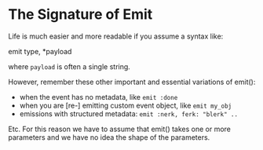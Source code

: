 # The Signature of Emit

Life is much easier and more readable if you assume a syntax like:

  emit type, *payload

where `payload` is often a single string.


However, remember these other important and essential variations of emit():

  + when the event has no metadata, like `emit :done`
  + when you are [re-] emitting custom event object, like `emit my_obj`
  + emissions with structured metadata: `emit :nerk, ferk: "blerk" ..`

Etc.  For this reason we have to assume that emit() takes one or more
parameters and we have no idea the shape of the parameters.
